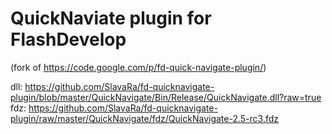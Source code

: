 QuickNaviate plugin for FlashDevelop
========================
(fork of https://code.google.com/p/fd-quick-navigate-plugin/)

dll: https://github.com/SlavaRa/fd-quicknavigate-plugin/blob/master/QuickNavigate/Bin/Release/QuickNavigate.dll?raw=true<br/>
fdz: https://github.com/SlavaRa/fd-quicknavigate-plugin/raw/master/QuickNavigate/fdz/QuickNavigate-2.5-rc3.fdz
